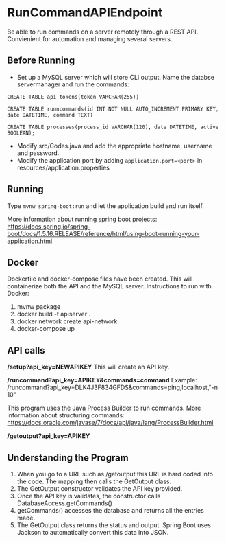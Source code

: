 # RunCommandAPIEndpoint
Be able to run commands on a server remotely through a REST API. Convienient for automation and managing several servers.

## Before Running
- Set up a MySQL server which will store CLI output. Name the databse servermanager and run the commands: 

`CREATE TABLE api_tokens(token VARCHAR(255))`

`CREATE TABLE runncommands(id INT NOT NULL AUTO_INCREMENT PRIMARY KEY, date DATETIME, command TEXT)`

`CREATE TABLE processes(process_id VARCHAR(120), date DATETIME, active BOOLEAN);`

- Modify src/Codes.java and add the appropriate hostname, username and password.
- Modify the application port by adding `application.port=<port>` in resources/application.properties

## Running
Type `mvnw spring-boot:run` and let the application build and run itself.

More information about running spring boot projects: https://docs.spring.io/spring-boot/docs/1.5.16.RELEASE/reference/html/using-boot-running-your-application.html

## Docker
Dockerfile and docker-compose files have been created. This will containerize both the API and the MySQL server.
Instructions to run with Docker:
1. mvnw package
2. docker build -t apiserver .
3. docker network create api-network
4. docker-compose up

## API calls

**/setup?api_key=NEWAPIKEY**
This will create an API key.

**/runcommand?api_key=APIKEY&commands=command**
Example: /runcommand?api_key=DLK4J3F834GFDS&commands=ping,localhost,"-n 10"

This program uses the Java Process Builder to run commands. More information about structuring commands: https://docs.oracle.com/javase/7/docs/api/java/lang/ProcessBuilder.html

**/getoutput?api_key=APIKEY**


## Understanding the Program
1. When you go to a URL such as /getoutput this URL is hard coded into the code. The mapping then calls the GetOutput class.
2. The GetOutput constructor validates the API key provided.
3. Once the API key is validates, the constructor calls DatabaseAccess.getCommands()
4. getCommands() accesses the database and returns all the entries made.
5. The GetOutput class returns the status and output. Spring Boot uses Jackson to automatically convert this data into JSON.
